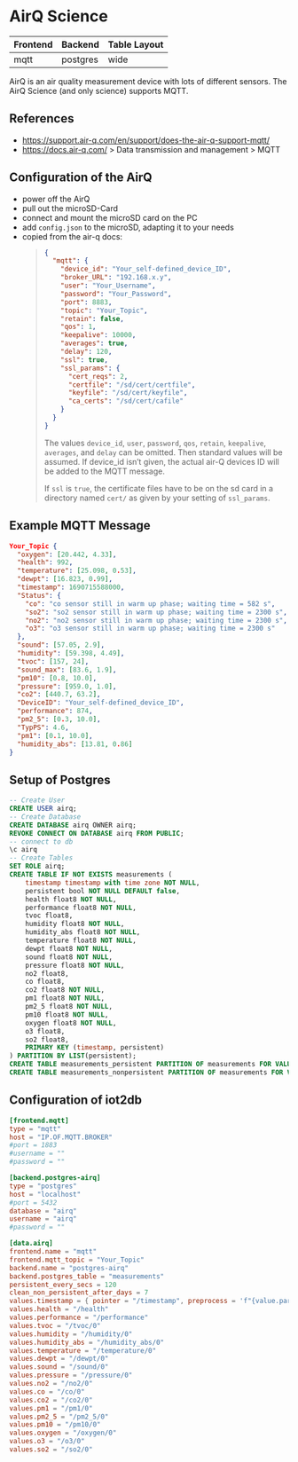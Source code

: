 # AirQ Science

Frontend | Backend | Table Layout
--- | --- | ---
mqtt | postgres | wide

AirQ is an air quality measurement device with lots of different sensors.
The AirQ Science (and only science) supports MQTT.

## References

* <https://support.air-q.com/en/support/does-the-air-q-support-mqtt/>
* <https://docs.air-q.com/> > Data transmission and management > MQTT

## Configuration of the AirQ

* power off the AirQ
* pull out the microSD-Card
* connect and mount the microSD card on the PC
* add `config.json` to the microSD, adapting it to your needs
* copied from the air-q docs:
    > 
    > ```json
    > {
    >   "mqtt": {
    >     "device_id": "Your_self-defined_device_ID",
    >     "broker_URL": "192.168.x.y",
    >     "user": "Your_Username",
    >     "password": "Your_Password",
    >     "port": 8883,
    >     "topic": "Your_Topic",
    >     "retain": false,
    >     "qos": 1,
    >     "keepalive": 10000,
    >     "averages": true,
    >     "delay": 120,
    >     "ssl": true,
    >     "ssl_params": {
    >       "cert_reqs": 2,
    >       "certfile": "/sd/cert/certfile",
    >       "keyfile": "/sd/cert/keyfile",
    >       "ca_certs": "/sd/cert/cafile"
    >     }
    >   }
    > }
    > ```
    > The values `device_id`, `user`, `password`, `qos`, `retain`, `keepalive`, `averages`, and `delay` can be omitted.
    > Then standard values will be assumed.
    > If device_id isn’t given, the actual air-Q devices ID will be added to the MQTT message.
    > 
    > If `ssl` is `true`, the certificate files have to be on the sd card in a directory named `cert/`
    > as given by your setting of `ssl_params`.
 
## Example MQTT Message

```json
Your_Topic {
  "oxygen": [20.442, 4.33],
  "health": 992,
  "temperature": [25.098, 0.53],
  "dewpt": [16.823, 0.99],
  "timestamp": 1690715588000,
  "Status": {
    "co": "co sensor still in warm up phase; waiting time = 582 s",
    "so2": "so2 sensor still in warm up phase; waiting time = 2300 s",
    "no2": "no2 sensor still in warm up phase; waiting time = 2300 s",
    "o3": "o3 sensor still in warm up phase; waiting time = 2300 s"
  },
  "sound": [57.05, 2.9],
  "humidity": [59.398, 4.49],
  "tvoc": [157, 24],
  "sound_max": [83.6, 1.9],
  "pm10": [0.8, 10.0],
  "pressure": [959.0, 1.0],
  "co2": [440.7, 63.2],
  "DeviceID": "Your_self-defined_device_ID",
  "performance": 874,
  "pm2_5": [0.3, 10.0],
  "TypPS": 4.6,
  "pm1": [0.1, 10.0],
  "humidity_abs": [13.81, 0.86]
}
```

## Setup of Postgres

```sql
-- Create User
CREATE USER airq;
-- Create Database
CREATE DATABASE airq OWNER airq;
REVOKE CONNECT ON DATABASE airq FROM PUBLIC;
-- connect to db
\c airq
-- Create Tables
SET ROLE airq;
CREATE TABLE IF NOT EXISTS measurements (
    timestamp timestamp with time zone NOT NULL,
    persistent bool NOT NULL DEFAULT false,
    health float8 NOT NULL,
    performance float8 NOT NULL,
    tvoc float8,
    humidity float8 NOT NULL,
    humidity_abs float8 NOT NULL,
    temperature float8 NOT NULL,
    dewpt float8 NOT NULL,
    sound float8 NOT NULL,
    pressure float8 NOT NULL,
    no2 float8,
    co float8,
    co2 float8 NOT NULL,
    pm1 float8 NOT NULL,
    pm2_5 float8 NOT NULL,
    pm10 float8 NOT NULL,
    oxygen float8 NOT NULL,
    o3 float8,
    so2 float8,
    PRIMARY KEY (timestamp, persistent)
) PARTITION BY LIST(persistent);
CREATE TABLE measurements_persistent PARTITION OF measurements FOR VALUES IN (true);
CREATE TABLE measurements_nonpersistent PARTITION OF measurements FOR VALUES IN (false);
```

## Configuration of iot2db

```toml
[frontend.mqtt]
type = "mqtt"
host = "IP.OF.MQTT.BROKER"
#port = 1883
#username = ""
#password = ""

[backend.postgres-airq]
type = "postgres"
host = "localhost"
#port = 5432
database = "airq"
username = "airq"
#password = ""

[data.airq]
frontend.name = "mqtt"
frontend.mqtt_topic = "Your_Topic"
backend.name = "postgres-airq"
backend.postgres_table = "measurements"
persistent_every_secs = 120
clean_non_persistent_after_days = 7
values.timestamp = { pointer = "/timestamp", preprocess = 'f"{value.parse_int().unwrap()/1000}"', postprocess = 'f"to_timestamp({value})"' }
values.health = "/health"
values.performance = "/performance"
values.tvoc = "/tvoc/0"
values.humidity = "/humidity/0"
values.humidity_abs = "/humidity_abs/0"
values.temperature = "/temperature/0"
values.dewpt = "/dewpt/0"
values.sound = "/sound/0"
values.pressure = "/pressure/0"
values.no2 = "/no2/0"
values.co = "/co/0"
values.co2 = "/co2/0"
values.pm1 = "/pm1/0"
values.pm2_5 = "/pm2_5/0"
values.pm10 = "/pm10/0"
values.oxygen = "/oxygen/0"
values.o3 = "/o3/0"
values.so2 = "/so2/0"
```

